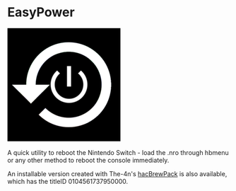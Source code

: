 # EasyPower
![Icon](https://raw.githubusercontent.com/klockee/EasyPower/master/icon.jpg)

A quick utility to reboot the Nintendo Switch - load the .nro through hbmenu or any other method to reboot the console immediately.

An installable version created with The-4n's [hacBrewPack](https://github.com/The-4n/hacBrewPack) is also available, which has the titleID 0104561737950000.
